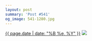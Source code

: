 ```yaml
---
layout: post
summary: 'Post #541'
og_image: 541-1280.jpg
---
```


<p>
  <time><a href="/541">{{ page.date | date: "%B %e, %Y" }}</a></time>
  <a href="/541"><img src="{{ site.assets_url }}/541-640.jpg" srcset="{{ site.assets_url }}/541-320.jpg 320w, {{ site.assets_url }}/541-640.jpg 640w, {{ site.assets_url }}/541-960.jpg 960w, {{ site.assets_url }}/541-1280.jpg 1280w" sizes="(min-width: 700px) 50vw, calc(100vw - 2rem)" /></a>
</p>

